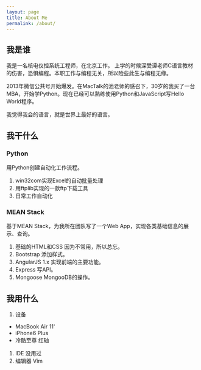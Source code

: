 ```yaml
---
layout: page
title: About Me
permalink: /about/
---
```


## 我是谁

我是一名核电仪控系统工程师，在北京工作。
上学的时候深受谭老师C语言教材的伤害，恐惧编程。本职工作与编程无关，所以险些此生与编程无缘。

2013年微信公共号开始爆发。在MacTalk的池老师的感召下，30岁的我买了一台MBA，开始学Python。现在已经可以熟练使用Python和JavaScript写Hello World程序。

我觉得我会的语言，就是世界上最好的语言。

## 我干什么

### Python
用Python创建自动化工作流程。

1. win32com实现Excel的自动批量处理
1. 用ftplib实现的一款ftp下载工具
1. 日常工作自动化

### MEAN Stack

基于MEAN Stack，为我所在团队写了一个Web App，实现各类基础信息的展示、查询。

1. 基础的HTML和CSS
因为不常用，所以总忘。
2. Bootstrap
添加样式。
3. AngularJS 1.x
实现前端的主要功能。
4. Express
写API。
5. Mongoose
MongooDB的操作。

## 我用什么

1. 设备
- MacBook Air 11'
- iPhone6 Plus
- 冷酷至尊 红轴
1. IDE
没用过
1. 编辑器
Vim
